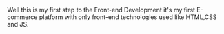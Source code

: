 Well this is my first step to the Front-end Development it's my first E-commerce platform with only front-end technologies used like HTML,CSS and JS.
